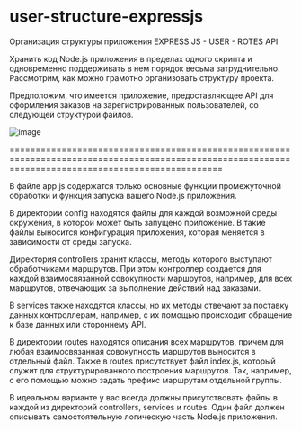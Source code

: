 # user-structure-expressjs
Организация структуры приложения EXPRESS JS - USER - ROTES API

Хранить код Node.js приложения в пределах одного скрипта и одновременно поддерживать в нем порядок весьма затруднительно. Рассмотрим, как можно грамотно организовать структуру проекта.

Предположим, что имеется приложение, предоставляющее API для оформления заказов на зарегистрированных пользователей, со следующей структурой файлов.

![image](https://user-images.githubusercontent.com/122728418/212543401-5d8d6da2-98bc-40d1-915e-3b7aad07aba6.png)

=====================================================================================================================================================

В файле app.js содержатся только основные функции промежуточной обработки и функция запуска вашего Node.js приложения.

В директории config находятся файлы для каждой возможной среды окружения, в которой может быть запущено приложение. В такие файлы выносится конфигурация приложения, которая меняется в зависимости от среды запуска.

Директория controllers хранит классы, методы которого выступают обработчиками маршрутов. При этом контроллер создается для каждой взаимосвязанной совокупности маршрутов, например, для всех маршрутов, отвечающих за выполнение действий над заказами.

В services также находятся классы, но их методы отвечают за поставку данных контроллерам, например, с их помощью происходит обращение к базе данных или стороннему API.

В директории routes находятся описания всех маршрутов, причем для любая взаимосвязанная совокупность маршрутов выносится в отдельный файл. Также в routes присутствует файл index.js, который служит для структурированного построения маршрутов. Так, например, с его помощью можно задать префикс маршрутам отдельной группы.

В идеальном варианте у вас всегда должны присутствовать файлы в каждой из директорий controllers, services и routes. Один файл должен описывать самостоятельную логическую часть Node.js приложения.
